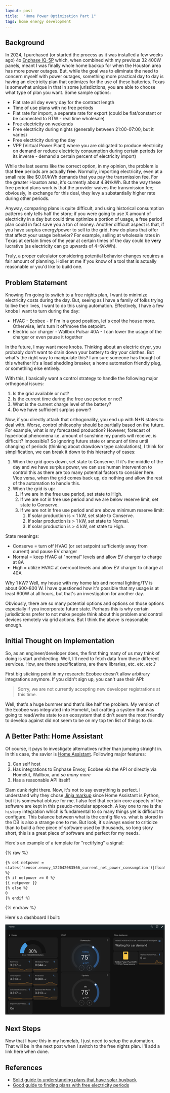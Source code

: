 ```yaml
---
layout: post
title:  "Home Power Optimization Part 1"
tags: home energy development
---
```

## Background

In 2024, I purchased (or started the process as it was installed a few weeks ago) 4x [Enphase IQ-5P](https://enphase.com/store/storage/gen3/iq-battery-5p) which, when combined with my previous 32 400W panels, meant I was finally whole home backup for when the Houston area has more power outages. But, while the goal was to eliminate the need to concern myself with power outages, something more practical day to day is having an electricity plan that optimizes for the use of these batteries. Texas is somewhat unique in that in some jurisdictions, you are able to choose what type of plan you want. Some sample options:

* Flat rate all day every day for the contract length
* Time of use plans with no free periods
* Flat rate for import, a separate rate for export (could be flat/constant or be connected to RTW - real time wholesale)
* Free electricity on weekends
* Free electricity during nights (generally between 21:00-07:00, but it varies)
* Free electricity during the day
* VPP (Virtual Power Plant) where you are obligated to produce electricity on demand or reduce electricity consumption during certain periods (or its inverse - demand a certain percent of electricity import)

While the last seems like the correct option, in my opinion, the problem is that **free** periods are actually **free**. Normally, importing electricity, even at a small rate like $0.01/kWh demands that you pay the transmission fee. For the greater Houston area, it's currently about 4.8¢/kWh. But the way these free period plans work is that the provider waives the transmission fee; obviously, in exchange for this deal, they levy a substantially higher rate during other periods.

Anyway, comparing plans is quite difficult, and using historical consumption patterns only tells half the story; if you were going to use X amount of electricity in a day but could time optimize a portion of usage, a free period plan could in fact save you a ton of money. Another difficult aspect is that, if you have surplus energy/power to sell to the grid, how do plans that offer that affect your usage behavior? For example, selling at wholesale rates in Texas at certain times of the year at certain times of the day could be **very** lucrative (as electricity can go upwards of $4-$9/kWh).

Truly, a proper calculator considering potential behavior changes requires a fair amount of planning. Holler at me if you know of a tool that is actually reasonable or you'd like to build one.

## Problem Statement

Knowing I'm going to switch to a free nights plan, I want to minimize electricity costs during the day. But, seeing as I have a family of folks trying to live their lives, I want to do this using automation. Effectively, I have a few knobs I want to turn during the day:

* HVAC - Ecobee - If I'm in a good position, let's cool the house more. Otherwise, let's turn it off/move the setpoint.
* Electric car charger - Wallbox Pulsar 40A - I can lower the usage of the charger or even pause it together

In the future, I may want more knobs. Thinking about an electric dryer, you probably don't want to drain down your battery to dry your clothes. But what's the right way to manipulate this? I am sure someone has thought of this whether it's a load shedding breaker, a home automation friendly plug, or something else entirely.

With this, I basically want a control strategy to handle the following major orthogonal issues:

1. Is the grid available or not?
2. Is the current time during the free use period or not?
3. What is the current charge level of the battery?
4. Do we have sufficient surplus power?

Now, if you directly attack that orthogonality, you end up with N*N states to deal with. Worse, control philosophy should be partially based on the future. For example, what is my forecasted production? However, forecast of hyperlocal phenomena i.e. amount of sunshine my panels will receive, is difficult? Impossible? So ignoring future state or amount of time until changing of periods (thinking about drawdown type calculations), I think for simplification, we can break it down to this hierarchy of cases:

1. When the grid goes down, set state to Conserve. If it's the middle of the day and we have surplus power, we can use human intervention to control this as there are too many potential factors to consider here. Vice versa, when the grid comes back up, do nothing and allow the rest of the automation to handle this.
2. When the grid is up:
    1. If we are in the free use period, set state to High.
    2. If we are not in free use period and we are below reserve limit, set state to Conserve.
    3. If we are not in free use period and are above minimum reserve limit:
        1. If solar production is < 1 kW, set state to Conserve.
        2. If solar production is > 1 kW, set state to Normal.
        3. If solar production is > 4 kW, set state to High.

State meanings:

* Conserve = turn off HVAC (or set setpoint sufficiently away from current) and pause EV charger
* Normal = keep HVAC at "normal" levels and allow EV charger to charge at 8A
* High = utilize HVAC at overcool levels and allow EV charger to charge at 40A

Why 1 kW? Well, my house with my home lab and normal lighting/TV is about 600-800 W. I have questioned how it's possible that my usage is at least 600W at all hours, but that's an investigation for another day.

Obviously, there are so many potential options and options on those options especially if you incorporate future state. Perhaps this is why certain jurisdictions prefer to not make people think about this problem and control devices remotely via grid actions. But I think the above is reasonable enough.

## Initial Thought on Implementation

So, as an engineer/developer does, the first thing many of us may think of doing is start architecting. Well, I'll need to fetch data from these different services. How, are there specifications, are there libraries, etc. etc. etc.?

First big sticking point in my research: Ecobee doesn't allow arbitrary integrations anymore. If you didn't sign up, you can't use their API:

> Sorry, we are not currently accepting new developer registrations at this time.

Well, that's a huge bummer and that's like half the problem. My version of the Ecobee was integrated into Homekit, but crafting a system that was going to read/write state to an ecosystem that didn't seem the most friendly to develop against did not seem to be on my top ten list of things to do.

## A Better Path: Home Assistant

Of course, it pays to investigate alternatives rather than jumping straight in. In this case, the savior is [Home Assistant](https://www.home-assistant.io/). Following major features:

1. Can self host
2. Has integrations to Enphase Envoy, Ecobee via the API or directly via Homekit, Wallbox, and *so many more*
3. Has a reasonable API itself!

Slam dunk right there. Now, it's not to say everything is perfect. I understand why they chose [Jinja markup](https://palletsprojects.com/projects/jinja) since Home Assistant is Python, but it is somewhat obtuse for me. I also feel that certain core aspects of the software are kept in this pseudo-modular approach. A key one to me is the `history` integration which is fundamental to so many things yet is difficult to configure. This balance between what is the config file vs. what is stored in the DB is also a strange one to me. But look, it's always easier to criticize than to build a free piece of software used by thousands, so long story short, this is a great piece of software and perfect for my needs.

Here's an example of a template for "rectifying" a signal:

{% raw %}

```jinja2
{% set netpower = states('sensor.envoy_122042083566_current_net_power_consumption')|float(0) %}
{% if netpower >= 0 %}
{{ netpower }}
{% else %}
0
{% endif %}
```

{% endraw %}

Here's a dashboard I built:

![Basic Dashboard](/assets/2025/home-power/Dashboard.png)

## Next Steps

Now that I have this in my homelab, I just need to setup the automation. That will be in the next post when I switch to the free nights plan. I'll add a link here when done.

## References

* [Solid guide to understanding plans that have solar buyback](https://www.texaspowerguide.com/solar-buyback-plans-texas/)
* [Good guide to finding plans with free electricity periods](https://electricityplans.com/)
